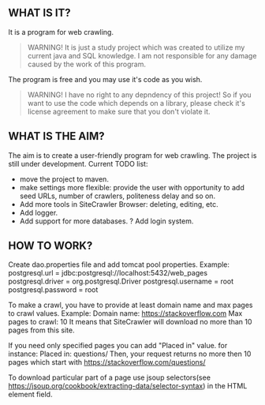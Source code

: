 
WHAT IS IT?
-----------

It is a program for web crawling.

> WARNING! It is just a study project which was created to utilize my current java and SQL knowledge.
I am not responsible for any damage caused by the work of this program.

The program is free and you may use it's code as you wish.
> WARNING! I have no right to any depndency of this project! So if you want to use the code which
depends on a library, please check it's license agreement to make sure that you don't violate it.

WHAT IS THE AIM?
----------------
The aim is to create a user-friendly program for web crawling. The project is still under development.
Current TODO list:
- move the project to maven.
- make settings more flexible: provide the user with opportunity to add seed URLs, number of crawlers,
politeness delay and so on.
- Add more tools in SiteCrawler Browser: deleting, editing, etc.
- Add logger.
- Add support for more databases.
? Add login system.

HOW TO WORK?
------------
Create dao.properties file and add tomcat pool properties.
Example:
postgresql.url = jdbc:postgresql://localhost:5432/web_pages
postgresql.driver = org.postgresql.Driver
postgresql.username = root
postgresql.password = root

To make a crawl, you have to provide at least domain name and max pages to crawl values.
Example:
Domain name: https://stackoverflow.com
Max pages to crawl: 10
It means that SiteCrawler will download no more than 10 pages from this site.

If you need only specified pages you can add "Placed in" value. for instance:
Placed in: questions/
Then, your request returns no more then 10 pages which start with https://stackoverflow.com/questions/

To download particular part of a page use jsoup selectors(see
https://jsoup.org/cookbook/extracting-data/selector-syntax) in the HTML element field.
